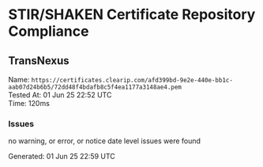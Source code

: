 # STIR/SHAKEN Certificate Repository Compliance

## TransNexus

Name: `https://certificates.clearip.com/afd399bd-9e2e-440e-bb1c-aab07d24b6b5/72dd48f4bdafb8c5f4ea1177a3148ae4.pem`\
Tested At: 01 Jun 25 22:52 UTC\
Time: 120ms

### Issues

no warning, or error, or notice date level issues were found

Generated: 01 Jun 25 22:59 UTC